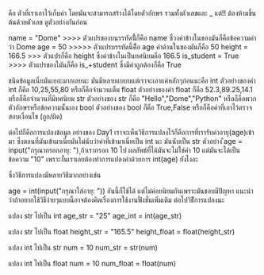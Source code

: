 <!-- *************************** ตัวแปร ******************************* -->
คือ ตัวที่เราเอาไว้เก็บค่า โดยมันจะสามารถสร้างได้โดยตัวอักษร รวมทั้งตัวเลขและ _ แต่!! ต้องห้ามขึ้นต้นด้วยตัวเลข
ดูตัวอย่างกันก่อน

name = "Dome" >>>> ตัวแปรของบนรรทัดนี้้ก็คือ name ซึ่วงค่าข้างในของมันก็คือข้อความคำว่า Dome
age = 50 >>>>> ตัวแปรบรรทัดนี้คึือ age ค่าด้านในของมันก็คือ 50
height = 166.5 >>> ตัวแปรก็คือ height ซึ่งค่าข้างในเป็นทศนิยมคือ 166.5
is_student = True >>>> ตัวแปรของใมันก็คือ is_+student ซึ่งมีค่าถูกต้องก็คือ True

<!-- *************************** ชนิดข้อมูล ******************************* -->
ชนิดข้อมูลเนี่ยมันเยอะมากเลยนะ มันมีหลายแบบบแต่เราจะเอาแค่หลักๆก่อนนะคือ
int ตัวอย่างของค่า int ก็คือ 10,25,55,80 หรือก็คือจำนวนเต็ม
float ตัวอย่างของค่า float ก็คือ 52.3,89.25,14.1 หรือก็คือจำนวนที่มีทศนิยม
str ตัวอย่างของ str ก็คือ "Hello","Dome","Python" หรือก็คือพวกตัวอักษรหรือข้อความนั้นเอง
bool ตัวอย่างของ bool ก็คือ True,False หรือก็คือค่าที่เอาไว้ตรวจสอบเงื่อนไข (ถูก/ผิด)

<!-- *************************** การแปลงชนิดข้อมูล ******************************* -->
ต่อไปก็คือการแปลงข้อมูล อย่างของ Day1 เราจะเห็นวิธีการแปลงไว้ก็คือการที่เรารับค่าอายุ(age)เข้ามา ซึ่งตอนที่มันเข้ามาเนี่ยมันไม่นับว่าค่าที่เข้ามาเนี่ยเป็น int นะ มันนับเป็น str 
ตัวอย่าง
ืage = input("กรุณากรอกอายุ: ")
ุถ้าเรากรอก 10 ไป
ผลลัพธ์ที่ได้มันจะไม่ใช่ค่า 10 แต่มันจะได้เป็นข้อความ "10" เพราะงั้นเราเลยต้องทำการแปลงค่าด้วยการ int(age) ยังไงละ

ซึ่งวิธีการแปลงมีหลายวิธีมากอย่างเช่น

age = int(input("กรุณาใส่อายุ: ")) 
อันนี้ก็ใช้ได้ แต่ไม่ค่อยนิยมกันเพราะมันชอบมีปัญหา แนะนำว่าถ้าอยากใช้วิธีง่ายๆแบบนี้อาจต้องคิดเรื่องการใช้งานฟั่งชั่นเพิ่มเติม
ต่อไปวิธีัการแปลงนะ

แปลง str ไปเป็น int
age_str = "25"
age_int = int(age_str)

แปลง str ไปเป็น float 
height_str = "165.5"
height_float = float(height_str)

แปลง int ไปเป็น str
num = 10 
num_str = str(num)

แปลง int ไปเป็น float
num = 10
num_float = float(num)